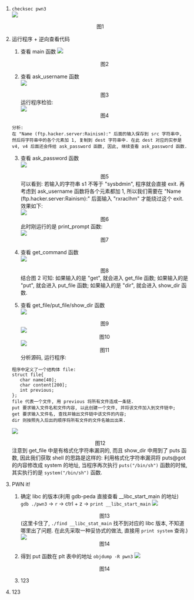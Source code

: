 1. `checksec pwn3`  
   ![](./assets/checksec.png)<center>图1</center>

2. 运行程序 + 逆向查看代码
   1. 查看 main 函数
   ![](./assets/main.png)<center>图2</center>
   
   2. 查看 ask_username 函数  
   ![](./assets/ask_username.png)<center>图3</center>
   运行程序检验:  
   ![](./assets/run1.png)<center>图4</center>
   ```
   分析:
   在 "Name (ftp.hacker.server:Rainism):" 后面的输入保存到 src 字符串中, 然后将字符串中的各个元素加 1, 复制到 dest 字符串中. 在此 dest 对应的实参是 v4, v4 后面还会传给 ask_password 函数, 因此, 继续查看 ask_password 函数.
   ```

   3. 查看 ask_password 函数  
   ![](./assets/ask_password.png)<center>图5</center>
   可以看到: 若输入的字符串 s1 不等于 "sysbdmin", 程序就会直接 exit. 再考虑到 ask_username 函数将各个元素都加 1, 所以我们需要在 "Name (ftp.hacker.server:Rainism):" 后面输入 "rxraclhm" 才能绕过这个 exit. 效果如下:  
   ![](./assets/run2.png)<center>图6</center>
   此时刚运行的是 print_prompt 函数:  
   ![](./assets/print_prompt.png)<center>图7</center>

   4. 查看 get_command 函数  
   ![](./assets/get_command.png)<center>图8</center>
   结合图 2 可知: 如果输入的是 "get", 就会进入 get_file 函数; 如果输入的是 "put", 就会进入 put_file 函数; 如果输入的是 "dir", 就会进入 show_dir 函数.

   5. 查看 get_file/put_file/show_dir 函数  
   ![](./assets/get_file.png)<center>图9</center>
   ![](./assets/put_file.png)<center>图10</center>
   ![](./assets/show_dir.png)<center>图11</center>
   分析源码, 运行程序:
   ```
   程序中定义了一个结构体 file:
   struct file{
      char name[40];
      char content[200];
      int previous;
   };
   file 代表一个文件, 用 previous 将所有文件连成一条链.
   put 要求输入文件名和文件内容, 以此创建一个文件, 并将该文件加入到文件链中;
   get 要求输入文件名, 查找并输出文件链中该文件的内容;
   dir 则按照先入后出的顺序将所有文件的文件名输出出来.
   ```
   ![](./assets/run3.png)<center>图12</center>
   注意到 get_file 中是有格式化字符串漏洞的, 而且 show_dir 中用到了 puts 函数, 因此我们获取 shell 的思路是这样的: 利用格式化字符串漏洞将 puts@got 的内容修改成 system 的地址, 当程序再次执行 `puts("/bin/sh")` 函数的时候, 其实执行的是 `system("/bin/sh")` 函数.

3. PWN it!  
   1. 确定 libc 的版本(利用 gdb-peda 直接查看 __libc_start_main 的地址)  
   `gdb ./pwn3` -> `r` -> ctrl + z -> `print __libc_start_main`
   ![](./assets/run4.png)<center>图13</center>
   (这里卡住了, `./find __libc_stat_main` 找不到对应的 libc 版本, 不知道哪里出了问题. 在此先采取一种妥协式的做法, 直接用 `print system` 查询.)
   ![](./assets/print_system.png)<center>图14</center>

   2. 得到 put 函数在 plt 表中的地址
   `objdump -R pwn3`
   ![](./assets/put@plt.png)<center>图14</center>

   3. 123
4. 123
